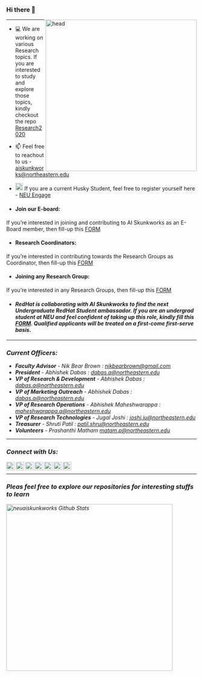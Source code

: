 ### Hi there 👋

<img align="right" alt="head" width="400px" src="https://user-images.githubusercontent.com/67298046/90579796-13653d00-e195-11ea-9aca-63355eeed649.png" /> 

--------------------
- 💻 We are working on various Research topics. If you are interested to study and explore those topics, kindly checkout the repo [Research2020](https://github.com/neuaiskunkworks/Research-2020)

- 📫 Feel free to reachout to us - aiskunkworks@northeastern.edu

- <img alt="NEU" width="20px" src="https://user-images.githubusercontent.com/67298046/90580613-4c061600-e197-11ea-8768-36cd391a6665.png"/> If you are a current Husky Student, feel free to register yourself here - [NEU Engage](https://neu.campuslabs.com/engage/organization/ai-skunkworks-at-northeastern)

- #### Join our E-board:
If you’re interested in joining and contributing to AI Skunkworks as an E-Board member, then fill-up this [FORM](https://bit.ly/39cvj4v)


- #### Research Coordinators:
If you’re interested in contributing towards the Research Groups as Coordinator, then fill-up this [FORM](https://bit.ly/3rRyrLy)


- #### Joining any Research Group:
If you’re interested in any Research Groups, then fill-up this [FORM](https://bit.ly/3hGfjLz)


- #### <i>RedHat is collaborating with AI Skunkworks to find the next Undergraduate RedHat Student ambassador. If you are an undergrad student at NEU and feel confident of taking up this role, kindly fill this [FORM](https://nam12.safelinks.protection.outlook.com/?url=https%3A%2F%2Fforms.office.com%2FPages%2FResponsePage.aspx%3Fid%3DgcLuqKOqrk2sm5o5i5IV52PXxpsXCd9MoG8dFRYB16pUOVhKNk5TQTE5MlUwWEs2M1VON0xKMTBPOC4u&data=04%7C01%7Cpatil.shru%40northeastern.edu%7Ca9387208bbf54f43c82308d8713fbf01%7Ca8eec281aaa34daeac9b9a398b9215e7%7C0%7C0%7C637383865908815712%7CUnknown%7CTWFpbGZsb3d8eyJWIjoiMC4wLjAwMDAiLCJQIjoiV2luMzIiLCJBTiI6Ik1haWwiLCJXVCI6Mn0%3D%7C1000&sdata=ePXH7Elq9HUsFz%2FVavR6avPJ8IOJ50Gi3kI8CiUf2x0%3D&reserved=0). Qualified applicants will be treated on a first-come first-serve basis.


---------------------
### Current Officers:

- __Faculty Advisor__ - Nik Bear Brown : <nikbearbrown@gmail.com>
- __President__ - Abhishek Dabas : <dabas.a@northeastern.edu>
- __VP of Research & Development__ - Abhishek Dabas : <dabas.a@northeastern.edu>
- __VP of Marketing Outreach__ - Abhishek Dabas : <dabas.a@northeastern.edu>
- __VP of Research Operations__	 - Abhishek Maheshwarappa : <maheshwarappa.a@northeastern.edu>
- __VP of Research Technologies__	- Jugal Joshi : <joshi.ju@northeastern.edu>
- __Treasurer__	- Shruti Patil : <patil.shru@northeastern.edu>
- __Volunteers__ - Prashanthi Matham <matam.p@northeastern.edu>

----------------------

### Connect with Us:

[<img align="left" alt="prabhuSub | Twitter" width="22px" src="https://cdn.jsdelivr.net/npm/simple-icons@v3/icons/twitter.svg" />][twitter]
[<img align="left" alt="prabhuSub | LinkedIn" width="22px" src="https://cdn.jsdelivr.net/npm/simple-icons@v3/icons/linkedin.svg" />][linkedin]
[<img align="left" alt="prabhuSub | Instagram" width="22px" src="https://cdn.jsdelivr.net/npm/simple-icons@v3/icons/instagram.svg" />][instagram]
[<img align="left" alt="prabhuSub | Instagram" width="22px" src="https://cdn.jsdelivr.net/npm/simple-icons@v3/icons/facebook.svg" />][facebook]
[<img align="left" alt="prabhuSub | Youtube" width="22px" src="https://cdn.jsdelivr.net/npm/simple-icons@3.10.0/icons/youtube.svg" />][youtube]
[<img align="left" alt="prabhuSub | MSTeams" width="22px" src="https://cdn.jsdelivr.net/npm/simple-icons@3.10.0/icons/microsoftteams.svg" />][microsoftteams]
[<img align="left" alt="prabhuSub | Website" width="22px" src="https://giving.northeastern.edu/live/image/gid/2/width/570/1972_Ai_Skunkworks.rev.1583425188.jpg" />][Website]


<br />

--------------------------------------------------------------------------------------

###  <i>Pleas feel free to explore our repositories for interesting stuffs to learn </i>

<img width="440px" align="left" alt="neuaiskunkworks Github Stats" src="https://github-readme-stats.vercel.app/api?username=neuaiskunkworks&show_icons=true&hide_border=true" />



[twitter]: https://twitter.com/skunkworksneu
[instagram]: https://www.instagram.com/aiskunkworks/
[linkedin]: https://www.linkedin.com/company/skunkworksneu
[facebook]: https://www.facebook.com/AI-Skunkworks-at-Northeastern-University-106569391111012/?view_public_for=106569391111012&ref=page_internal
[youtube]: https://www.youtube.com/channel/UCSqJ-CN73dOEinvRvlYc2Cw
[microsoftteams]: https://teams.microsoft.com/_#/school/conversations/General?threadId=19:9063a758b4774908b7bb74a0514818df@thread.tacv2&ctx=channel
[Website]: https://neu-ai-skunkworks.github.io/index.html


